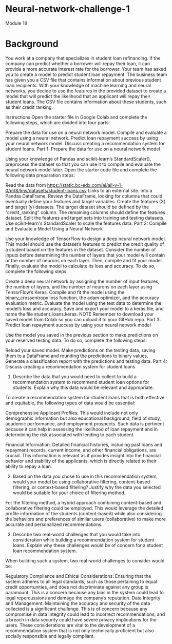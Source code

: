 # Neural-network-challenge-1

Module 18

# Background

You work at a company that specializes in student loan refinancing. If the company can predict whether a borrower will repay their loan, it can provide a more accurate interest rate for the borrower. Your team has asked you to create a model to predict student loan repayment. The business team has given you a CSV file that contains information about previous student loan recipients. With your knowledge of machine learning and neural networks, you decide to use the features in the provided dataset to create a model that will predict the likelihood that an applicant will repay their student loans. The CSV file contains information about these students, such as their credit ranking.

Instructions Open the starter file in Google Colab and complete the following steps, which are divided into four parts:

Prepare the data for use on a neural network model.
Compile and evaluate a model using a neural network.
Predict loan repayment success by using your neural network model.
Discuss creating a recommendation system for student loans.
Part 1: Prepare the data for use on a neural network model

Using your knowledge of Pandas and scikit-learn’s StandardScaler(), preprocess the dataset so that you can use it to compile and evaluate the neural network model later. Open the starter code file and complete the following data preparation steps:

Read the data from https://static.bc-edx.com/ai/ail-v-1-0/m18/lms/datasets/student-loans.csv Links to an external site. into a Pandas DataFrame. Review the DataFrame, looking for columns that could eventually define your features and target variables.
Create the features (X) and target (y) datasets. The target dataset should be defined by the “credit_ranking” column. The remaining columns should define the features dataset.
Split the features and target sets into training and testing datasets.
Use scikit-learn's StandardScaler to scale the features data.
Part 2: Compile and Evaluate a Model Using a Neural Network

Use your knowledge of TensorFlow to design a deep neural network model. This model should use the dataset’s features to predict the credit quality of a student based on the features in the dataset. Consider the number of inputs before determining the number of layers that your model will contain or the number of neurons on each layer. Then, compile and fit your model. Finally, evaluate the model to calculate its loss and accuracy. To do so, complete the following steps:

Create a deep neural network by assigning the number of input features, the number of layers, and the number of neurons on each layer using TensorFlow’s Keras.
Compile and fit the model using the binary_crossentropy loss function, the adam optimizer, and the accuracy evaluation metric.
Evaluate the model using the test data to determine the model’s loss and accuracy.
Save and export your model to a keras file, and name the file student_loans.keras. NOTE Remember to download your saved model from Colab so you can upload it to your GitHub repo.
Part 3: Predict loan repayment success by using your neural network model

Use the model you saved in the previous section to make predictions on your reserved testing data. To do so, complete the following steps:

Reload your saved model.
Make predictions on the testing data, saving them to a DataFrame and rounding the predictions to binary values.
Generate a classification report with the predictions and testing data.
Part 4: Discuss creating a recommendation system for student loans

1. Describe the data that you would need to collect to build a recommendation system to recommend student loan options for students. Explain why this data would be relevant and appropriate.
   
To create a recommendation system for student loans that is both effective and equitable, the following types of data would be essential:

Comprehensive Applicant Profiles: This would include not only demographic information but also educational background, field of study, academic performance, and employment prospects. Such data is pertinent because it can help in assessing the likelihood of loan repayment and in determining the risk associated with lending to each student.

Financial Information: Detailed financial histories, including past loans and repayment records, current income, and other financial obligations, are crucial. This information is relevant as it provides insight into the financial behavior and stability of the applicants, which is directly related to their ability to repay a loan.

2. Based on the data you chose to use in this recommendation system, would your model be using collaborative filtering, content-based filtering, or context-based filtering? Justify why the data you selected would be suitable for your choice of filtering method.
   
For the filtering method, a hybrid approach combining content-based and collaborative filtering could be employed. This would leverage the detailed profile information of the students (content-based) while also considering the behaviors and preferences of similar users (collaborative) to make more accurate and personalized recommendations.

3. Describe two real-world challenges that you would take into consideration while building a recommendation system for student loans. Explain why these challenges would be of concern for a student loan recommendation system.
   
When building such a system, two real-world challenges to consider would be:

Regulatory Compliance and Ethical Considerations: Ensuring that the system adheres to all legal standards, such as those pertaining to equal credit opportunities, and does not discriminate against any group is paramount. This is a concern because any bias in the system could lead to legal repercussions and damage the company’s reputation.
Data Integrity and Management: Maintaining the accuracy and security of the data collected is a significant challenge. This is of concern because any compromise in data integrity could lead to incorrect recommendations, and a breach in data security could have severe privacy implications for the users.
These considerations are vital to the development of a recommendation system that is not only technically proficient but also socially responsible and legally compliant.
